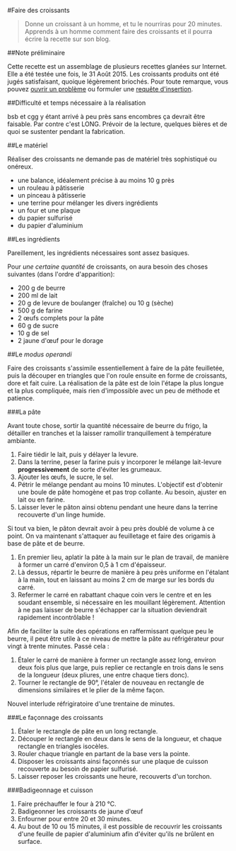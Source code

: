 #Faire des croissants

> Donne un croissant à un homme, et tu le nourriras pour 20 minutes. Apprends à
un homme comment faire des croissants et il pourra écrire la recette sur son
blog.

##Note préliminaire

Cette recette est un assemblage de plusieurs recettes glanées sur Internet. Elle
a été testée une fois, le 31 Août 2015. Les croissants produits ont été jugés
satisfaisant, quoique légèrement briochés. Pour toute remarque, vous pouvez
[ouvrir un problème](https://github.com/feston/le_croissant/issues) ou formuler
une [requête d'insertion](https://github.com/feston/le_croissant/pulls).

##Difficulté et temps nécessaire à la réalisation

bsb et cgg y étant arrivé à peu près sans encombres ça devrait être faisable.
Par contre c'est LONG. Prévoir de la lecture, quelques bières et de quoi se
sustenter pendant la fabrication.

##Le matériel

Réaliser des croissants ne demande pas de matériel très sophistiqué ou onéreux.

- une balance, idéalement précise à au moins 10 g près
- un rouleau à pâtisserie
- un pinceau à pâtisserie
- une terrine pour mélanger les divers ingrédients
- un four et une plaque
- du papier sulfurisé
- du papier d'aluminium

##Les ingrédients

Pareillement, les ingrédients nécessaires sont assez basiques.

Pour _une certaine quantité_ de croissants, on aura besoin des choses suivantes
(dans l'ordre d'apparition):

- 200 g de beurre
- 200 ml de lait
- 20 g de levure de boulanger (fraîche) ou 10 g (sèche)
- 500 g de farine
- 2 œufs complets pour la pâte
- 60 g de sucre
- 10 g de sel
- 2 jaune d'œuf pour le dorage

##Le _modus operandi_

Faire des croissants s'assimile essentiellement à faire de la pâte feuilletée,
puis la découper en triangles que l'on roule ensuite en forme de croissants,
dore et fait cuire. La réalisation de la pâte est de loin l'étape la plus longue
et la plus compliquée, mais rien d'impossible avec un peu de méthode et
patience.

###La pâte

Avant toute chose, sortir la quantité nécessaire de beurre du frigo, la
détailler en tranches et la laisser ramollir tranquillement à température
ambiante.

1. Faire tiédir le lait, puis y délayer la levure.
2. Dans la terrine, peser la farine puis y incorporer le mélange lait-levure
**progressivement** de sorte d'éviter les grumeaux.
3. Ajouter les œufs, le sucre, le sel.
4. Pétrir le mélange pendant au moins 10 minutes. L'objectif est d'obtenir une
boule de pâte homogène et pas trop collante. Au besoin, ajuster en lait ou en
farine.
5. Laisser lever le pâton ainsi obtenu pendant une heure dans la terrine
recouverte d'un linge humide.

Si tout va bien, le pâton devrait avoir à peu près doublé de volume à ce point.
On va maintenant s'attaquer au feuilletage et faire des origamis à base de pâte
et de beurre.

1. En premier lieu, aplatir la pâte à la main sur le plan de travail, de manière
à former un carré d'environ 0,5 à 1 cm d'épaisseur.
2. Là dessus, répartir le beurre de manière à peu près uniforme en l'étalant à
la main, tout en laissant au moins 2 cm de marge sur les bords du carré.
3. Refermer le carré en rabattant chaque coin vers le centre et en les soudant
ensemble, si nécessaire en les mouillant légèrement. Attention à ne pas laisser
de beurre s'échapper car la situation deviendrait rapidement incontrôlable !

Afin de faciliter la suite des opérations en raffermissant quelque peu le
beurre, il peut être utile à ce niveau de mettre la pâte au réfrigérateur pour
vingt à trente minutes. Passé cela :

1. Étaler le carré de manière à former un rectangle assez long, environ deux
fois plus que large, puis replier ce rectangle en trois dans le sens de la
longueur (deux pliures, une entre chaque tiers donc).
2. Tourner le rectangle de 90°, l'étaler de nouveau en rectangle de dimensions
similaires et le plier de la même façon.

Nouvel interlude réfrigiratoire d'une trentaine de minutes.

###Le façonnage des croissants

1. Étaler le rectangle de pâte en un long rectangle.
2. Découper le rectangle en deux dans le sens de la longueur, et chaque
rectangle en triangles isocèles.
3. Rouler chaque triangle en partant de la base vers la pointe.
4. Disposer les croissants ainsi façonnés sur une plaque de cuisson recouverte
au besoin de papier sulfurisé.
5. Laisser reposer les croissants une heure, recouverts d'un torchon.

###Badigeonnage et cuisson

1. Faire préchauffer le four à 210 °C.
2. Badigeonner les croissants de jaune d'œuf
3. Enfourner pour entre 20 et 30 minutes.
4. Au bout de 10 ou 15 minutes, il est possible de recouvrir les croissants
d'une feuille de papier d'aluminium afin d'éviter qu'ils ne brûlent en surface.
